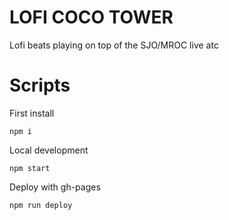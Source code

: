 # LOFI COCO TOWER

Lofi beats playing on top of the SJO/MROC live atc

# Scripts

First install

```
npm i
```

Local development

```
npm start
```

Deploy with gh-pages

```
npm run deploy
```
